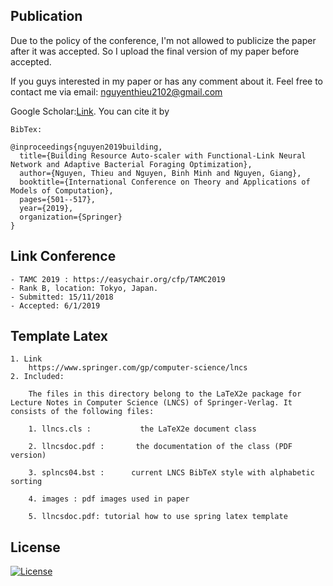 ## Publication
Due to the policy of the conference, I'm not allowed to publicize the paper after it was accepted. So I upload the final version of my paper before accepted.

If you guys interested in my paper or has any comment about it. Feel free to contact me via email: nguyenthieu2102@gmail.com

Google Scholar:[Link](https://scholar.google.com/scholar?hl=vi&as_sdt=0%2C5&q=Building+Resource+Auto-scaler+with+Functional-Link+Neural+Network+and+Adaptive+Bacterial+Foraging+Optimization&btnG=). You can cite it by
```code 
BibTex:

@inproceedings{nguyen2019building,
  title={Building Resource Auto-scaler with Functional-Link Neural Network and Adaptive Bacterial Foraging Optimization},
  author={Nguyen, Thieu and Nguyen, Binh Minh and Nguyen, Giang},
  booktitle={International Conference on Theory and Applications of Models of Computation},
  pages={501--517},
  year={2019},
  organization={Springer}
}

``` 


## Link Conference 
```code
- TAMC 2019 : https://easychair.org/cfp/TAMC2019
- Rank B, location: Tokyo, Japan.
- Submitted: 15/11/2018
- Accepted: 6/1/2019
```

## Template Latex
```code 
1. Link 
	https://www.springer.com/gp/computer-science/lncs
2. Included:

	The files in this directory belong to the LaTeX2e package for Lecture Notes in Computer Science (LNCS) of Springer-Verlag. It consists of the following files:

	1. llncs.cls :           the LaTeX2e document class

	2. llncsdoc.pdf :       the documentation of the class (PDF version)

	3. splncs04.bst :      current LNCS BibTeX style with alphabetic sorting

	4. images : pdf images used in paper

	5. llncsdoc.pdf: tutorial how to use spring latex template
```
 
## License

[![License](https://img.shields.io/badge/License-Apache%202.0-blue.svg)](https://opensource.org/licenses/Apache-2.0)
  
  
